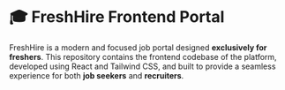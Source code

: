 # 🎓 FreshHire Frontend Portal

FreshHire is a modern and focused job portal designed **exclusively for freshers**. This repository contains the frontend codebase of the platform, developed using React and Tailwind CSS, and built to provide a seamless experience for both **job seekers** and **recruiters**.
